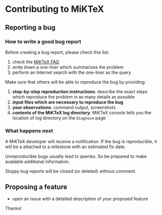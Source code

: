 # Contributing to MiKTeX

## Reporting a bug

### How to write a good bug report

Before creating a bug report, please check this list:

1. check the [MiKTeX FAQ](https://miktex.org/faq)
2. write down a one-liner which summarizes the problem
3. perform an Internet search with the one-liner as the query

Make sure that others will be able to reproduce the bug by providing:

1. **step-by-step reproduction instructions**:
  describe the exact steps which reproduce the problem in as many details
  as possible
2. **input files which are necessary to reproduce the bug**
3. **your observations**: command output, screenshots
4. **contents of the MiKTeX log directory**: MiKTeX console tells
  you the location of log directory on the `Diagnose` page

### What happens next

A MiKTeX developer will receive a notification. If the bug is
reproducible, it will be a attached to a milestone with an estimated
fix date.

Unreproducible bugs usually lead to queries. So be prepared to make
available additional information.

Sloppy bug reports will be closed (or deleted) without comment.

## Proposing a feature

- open an issue with a detailed description of your proposed feature

Thanks!
